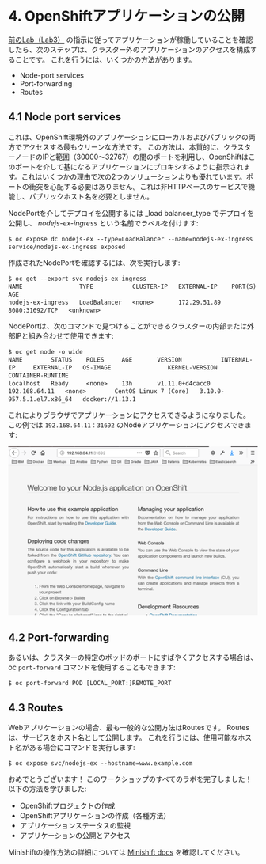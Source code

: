 # 4. OpenShiftアプリケーションの公開

[前のLab（Lab3）](../Lab3/README-ja.md) の指示に従ってアプリケーションが稼働していることを確認したら、次のステップは、クラスター外のアプリケーションのアクセスを構成することです。 これを行うには、いくつかの方法があります。

- Node-port services
- Port-forwarding
- Routes

## 4.1 Node port services

これは、OpenShift環境外のアプリケーションにローカルおよびパブリックの両方でアクセスする最もクリーンな方法です。 この方法は、本質的に、クラスターノードのIPと範囲（30000〜32767）の間のポートを利用し、OpenShiftはこのポートを介して基になるアプリケーションにプロキシするように指示されます。これはいくつかの理由で次の2つのソリューションよりも優れています。ポートの衝突を心配する必要はありません。これは非HTTPベースのサービスで機能し、パブリックホスト名を必要としません。

NodePortを介してデプロイを公開するには _load balancer_type でデプロイを公開し、 _nodejs-ex-ingress_ という名前でラベルを付けます:
```console
$ oc expose dc nodejs-ex --type=LoadBalancer --name=nodejs-ex-ingress
service/nodejs-ex-ingress exposed
```

作成されたNodePortを確認するには、次を実行します:
```console
$ oc get --export svc nodejs-ex-ingress
NAME                TYPE           CLUSTER-IP   EXTERNAL-IP    PORT(S)          AGE
nodejs-ex-ingress   LoadBalancer   <none>       172.29.51.89   8080:31692/TCP   <unknown>
```

NodePortは、次のコマンドで見つけることができるクラスターの内部または外部IPと組み合わせて使用できます:
```console
$ oc get node -o wide
NAME        STATUS    ROLES     AGE       VERSION           INTERNAL-IP     EXTERNAL-IP   OS-IMAGE                KERNEL-VERSION              CONTAINER-RUNTIME
localhost   Ready     <none>    13h       v1.11.0+d4cacc0   192.168.64.11   <none>        CentOS Linux 7 (Core)   3.10.0-957.5.1.el7.x86_64   docker://1.13.1
```

これによりブラウザでアプリケーションにアクセスできるようになりました。 この例では `192.168.64.11：31692` のNodeアプリケーションにアクセスできます:

![OpenShift node app](../images/openshift_node_app.png)

## 4.2 Port-forwarding

あるいは、クラスターの特定のポッドのポートにすばやくアクセスする場合は、oc `port-forward` コマンドを使用することもできます:

```
$ oc port-forward POD [LOCAL_PORT:]REMOTE_PORT
```

## 4.3 Routes

Webアプリケーションの場合、最も一般的な公開方法はRoutesです。 Routesは、サービスをホスト名として公開します。 これを行うには、使用可能なホスト名がある場合にコマンドを実行します:

```
$ oc expose svc/nodejs-ex --hostname=www.example.com
```

おめでとうございます！ このワークショップのすべてのラボを完了しました！ 以下の方法を学びました:
- OpenShiftプロジェクトの作成
- OpenShiftアプリケーションの作成（各種方法）
- アプリケーションステータスの監視
- アプリケーションの公開とアクセス

Minishiftの操作方法の詳細については [Minishift docs](https://docs.okd.io/latest/minishift/index.html) を確認してください。
